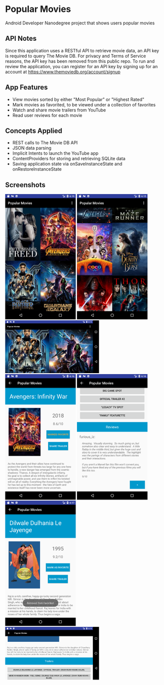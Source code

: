 # Popular Movies
Android Developer Nanodegree project that shows users popular movies

## API Notes
Since this application uses a RESTful API to retrieve movie data, an API key is required to query The Movie DB. For privacy and Terms of Service reasons, the API key has been removed from this public repo. To run and review the application, you can register for an API key by signing up for an account at https://www.themoviedb.org/account/signup

## App Features
* View movies sorted by either "Most Popular" or "Highest Rated"
* Mark movies as favorited, to be viewed under a collection of favorites
* Watch and share movie trailers from YouTube
* Read user reviews for each movie

## Concepts Applied
* REST calls to The Movie DB API
* JSON data parsing
* Implicit Intents to launch the YouTube app
* ContentProviders for storing and retrieving SQLite data
* Saving application state via onSaveInstanceState and onRestoreInstanceState

## Screenshots

<img width="45%" src="screenshots/Screenshot_1526062744.png" />
<img width="45%" src="screenshots/Screenshot_1526062501.png" />
<img width="60%" src="screenshots/Screenshot_1526062553.png" />
<img width="45%" src="screenshots/Screenshot_1526062567.png" />
<img width="45%" src="screenshots/Screenshot_1526062574.png" />
<img width="45%" src="screenshots/Screenshot_1526062653.png" />
<img width="60%" src="screenshots/Screenshot_1526062602.png" />
